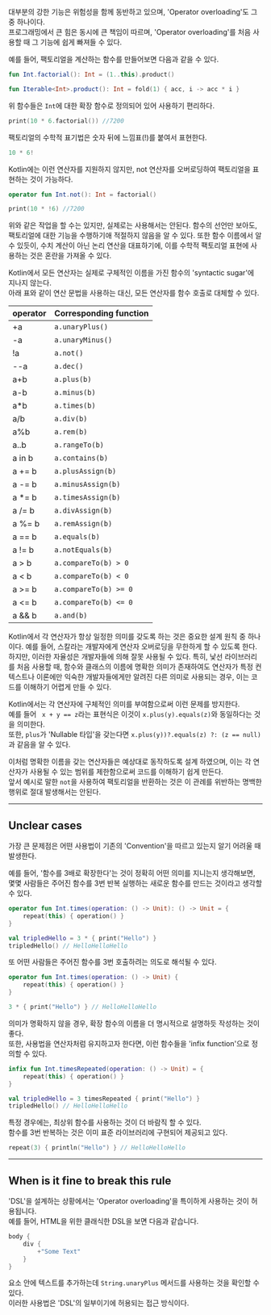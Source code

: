 대부분의 강한 기능은 위험성을 함께 동반하고 있으며, 'Operator overloading'도 그 중 하나이다.  
프로그래밍에서 큰 힘은 동시에 큰 책임이 따르며, 'Operator overloading'를 처음 사용할 때 그 기능에 쉽게 빠져들 수 있다.

예를 들어, 팩토리얼을 계산하는 함수를 만들어보면 다음과 같을 수 있다.

```kotlin
fun Int.factorial(): Int = (1..this).product()

fun Iterable<Int>.product(): Int = fold(1) { acc, i -> acc * i }
```

위 함수들은 `Int`에 대한 확장 함수로 정의되어 있어 사용하기 편리하다.

```kotlin
print(10 * 6.factorial()) //7200
```

팩토리얼의 수학적 표기법은 숫자 뒤에 느낌표(!)를 붙여서 표현한다.

```kotlin
10 * 6!
```

Kotlin에는 이런 연산자를 지원하지 않지만, not 연산자를 오버로딩하여 팩토리얼을 표현하는 것이 가능하다.

```kotlin
operator fun Int.not(): Int = factorial()

print(10 * !6) //7200
```

위와 같은 작업을 할 수는 있지만, 실제로는 사용해서는 안된다. 함수의 선언만 보아도, 팩토리얼에 대한 기능을 수행하기애 적절하지 않음을 알 수 있다.
또한 함수 이름에서 알 수 있듯이, 수치 계산이 아닌 논리 연산을 대표하기에, 이를 수학적 팩토리얼 표현에 사용하는 것은 혼란을 가져올 수 있다.

Kotlin에서 모든 연산자는 실제로 구체적인 이름을 가진 함수의 'syntactic sugar'에 지나지 않는다.  
아래 표와 같이 연산 문법을 사용하는 대신, 모든 연산자를 함수 호출로 대체할 수 있다.

| operator | Corresponding function |
|----------|------------------------|
| +a       | `a.unaryPlus()`        |
| -a       | `a.unaryMinus()`       |
| !a       | `a.not()`              |
| --a      | `a.dec()`              |
| a+b      | `a.plus(b)`            |
| a-b      | `a.minus(b)`           |
| a*b      | `a.times(b)`           |
| a/b      | `a.div(b)`             |
| a%b      | `a.rem(b)`             |
| a..b     | `a.rangeTo(b)`         |
| a in b   | `a.contains(b)`        |
| a += b   | `a.plusAssign(b)`      |
| a -= b   | `a.minusAssign(b)`     |
| a *= b   | `a.timesAssign(b)`     |
| a /= b   | `a.divAssign(b)`       |
| a %= b   | `a.remAssign(b)`       |
| a == b   | `a.equals(b)`          |
| a != b   | `a.notEquals(b)`       |
| a > b    | `a.compareTo(b) > 0`   |
| a < b    | `a.compareTo(b) < 0`   |
| a >= b   | `a.compareTo(b) >= 0`  |
| a <= b   | `a.compareTo(b) <= 0`  |
| a && b   | `a.and(b)`             |

Kotlin에서 각 연산자가 항상 일정한 의미를 갖도록 하는 것은 중요한 설계 원칙 중 하나이다.
예를 들어, 스칼라는 개발자에게 연산자 오버로딩을 무한하게 할 수 있도록 한다. 하지만, 이러한 자율성은 개발자들에 의해 잘못 사용될 수 있다.
특히, 낯선 라이브러리를 처음 사용할 때, 함수와 클래스의 이름에 명확한 의미가 존재하여도 
연산자가 특정 컨텍스트나 이론에만 익숙한 개발자들에게만 알려진 다른 의미로 사용되는 경우, 이는 코드를 이해하기 어렵게 만들 수 있다.

Kotlin에서는 각 연산자에 구체적인 의미를 부여함으로써 이런 문제를 방지한다.  
예를 들어 ` x + y == z`라는 표현식은 이것이 `x.plus(y).equals(z)`와 동일하다는 것을 의미한다.  
또한, `plus`가 'Nullable 타입'을 갖는다면 `x.plus(y))?.equals(z) ?: (z == null)`과 같음을 알 수 있다.

이처럼 명확한 이름을 갖는 연산자들은 예상대로 동작하도록 설계 하였으며, 이는 각 연산자가 사용될 수 있는 범위를 제한함으로써 코드를 이해하기 쉽게 만든다.  
앞서 예시로 말한 `not`을 사용하여 팩토리얼을 반환하는 것은 이 관례를 위반하는 명백한 행위로 절대 발생해서는 안된다.

---

## Unclear cases

가장 큰 문제점은 어떤 사용법이 기존의 'Convention'을 따르고 있는지 알기 어려울 때 발생한다.

예를 들어, '함수를 3배로 확장한다'는 것이 정확히 어떤 의미를 지니는지 생각해보면, 
몇몇 사람들은 주어진 함수를 3번 반복 실행하는 새로운 함수를 만드는 것이라고 생각할 수 있다.

```kotlin
operator fun Int.times(operation: () -> Unit): () -> Unit = {
    repeat(this) { operation() }
}

val tripledHello = 3 * { print("Hello") }
tripledHello() // HelloHelloHello
```

또 어떤 사람들은 주어진 함수를 3번 호출하려는 의도로 해석될 수 있다.

```kotlin
operator fun Int.times(operation: () -> Unit) {
    repeat(this) { operation() }
}

3 * { print("Hello") } // HelloHelloHello
```

의미가 명확하지 않을 경우, 확장 함수의 이름을 더 명시적으로 설명하듯 작성하는 것이 좋다.  
또한, 사용법을 연산자처럼 유지하고자 한다면, 이런 함수들을 'infix function'으로 정의할 수 있다.

```kotlin
infix fun Int.timesRepeated(operation: () -> Unit) = {
    repeat(this) { operation() }
}

val tripledHello = 3 timesRepeated { print("Hello") }
tripledHello() // HelloHelloHello
```

특정 경우에는, 최상위 함수를 사용하는 것이 더 바람직 할 수 있다.  
함수를 3번 반복하는 것은 이미 표준 라이브러리에 구현되어 제공되고 있다.

```kotlin
repeat(3) { println("Hello") } // HelloHelloHello
```

---

## When is it fine to break this rule

'DSL'을 설계하는 상황에서는 'Operator overloading'을 특이하게 사용하는 것이 허용됩니다.  
예를 들어, HTML을 위한 클래식한 DSL을 보면 다음과 같습니다.

```kotlin
body {
    div {
        +"Some Text"
    }
}
```

요소 안에 텍스트를 추가하는데 `String.unaryPlus` 메서드를 사용하는 것을 확인할 수 있다.  
이러한 사용법은 'DSL'의 일부이기에 허용되는 접근 방식이다.